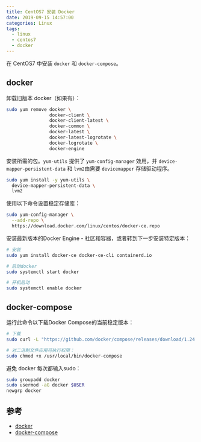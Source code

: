 ```yaml
---
title: CentOS7 安装 Docker
date: 2019-09-15 14:57:00
categories: Linux
tags:
  - linux
  - centos7
  - docker
---
```


在 CentOS7 中安装 `docker` 和 `docker-compose`。

<!--more-->

## docker

卸载旧版本 docker（如果有）：

```bash
sudo yum remove docker \
                docker-client \
                docker-client-latest \
                docker-common \
                docker-latest \
                docker-latest-logrotate \
                docker-logrotate \
                docker-engine

```

安装所需的包。`yum-utils` 提供了 `yum-config-manager` 效用，并 `device-mapper-persistent-data` 和 `lvm2`由需要 `devicemapper` 存储驱动程序。

```bash
sudo yum install -y yum-utils \
  device-mapper-persistent-data \
  lvm2

```

使用以下命令设置稳定存储库：

```bash
sudo yum-config-manager \
  --add-repo \
  https://download.docker.com/linux/centos/docker-ce.repo
```

安装最新版本的Docker Engine - 社区和容器，或者转到下一步安装特定版本：

```bash
# 安装
sudo yum install docker-ce docker-ce-cli containerd.io

# 启动docker
sudo systemctl start docker

# 开机启动
sudo systemctl enable docker
```

## docker-compose

运行此命令以下载Docker Compose的当前稳定版本：

```bash
# 下载
sudo curl -L "https://github.com/docker/compose/releases/download/1.24.1/docker-compose-$(uname -s)-$(uname -m)" -o /usr/local/bin/docker-compose

# 对二进制文件应用可执行权限：
sudo chmod +x /usr/local/bin/docker-compose
```

避免 docker 每次都输入sudo：

```bash
sudo groupadd docker
sudo usermod -aG docker $USER
newgrp docker
```

## 参考

- [docker](https://docs.docker.com/install/linux/docker-ce/centos/)
- [docker-compose](https://docs.docker.com/compose/install/)
